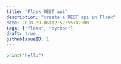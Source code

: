 ```yaml
---
title: "Flask REST api"
description: "create a REST api in Flask"
date: 2018-09-06T12:52:55+02:00
tags: ["flask", "python"]
draft: true
githubIssueID: 1
---
```



```python
print("hello")
```